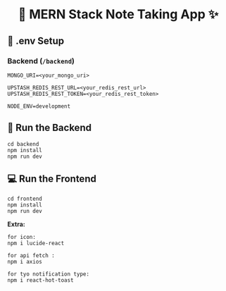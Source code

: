 <h1 align="center">📝 MERN Stack Note Taking App ✨</h1>


## 🧪 .env Setup

### Backend (`/backend`)

```
MONGO_URI=<your_mongo_uri>

UPSTASH_REDIS_REST_URL=<your_redis_rest_url>
UPSTASH_REDIS_REST_TOKEN=<your_redis_rest_token>

NODE_ENV=development
```

## 🔧 Run the Backend

```
cd backend
npm install
npm run dev
```

## 💻 Run the Frontend

```
cd frontend
npm install
npm run dev
```
**Extra:**
```
for icon:
npm i lucide-react  

for api fetch :
npm i axios

for tyo notification type:
npm i react-hot-toast
```
